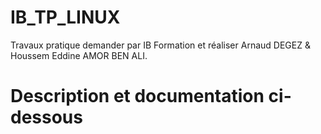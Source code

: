 # IB_TP_LINUX
Travaux pratique demander par IB Formation et réaliser Arnaud DEGEZ &amp; Houssem Eddine AMOR BEN ALI.

# Description et documentation ci-dessous

